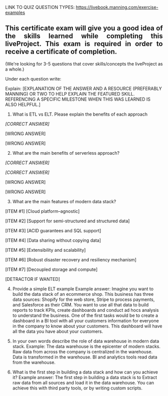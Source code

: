 
LINK TO QUIZ QUESTION TYPES: https://livebook.manning.com/exercise-examples

## <div style="text-align: justify"> This certificate exam will give you a good idea of the skills learned while completing this liveProject. This exam is required in order to receive a certificate of completion.</div>

(We're looking for 3-5 questions that cover skills/concepts the liveProject as a whole.)

Under each question write:

Explain: [EXPLANATION OF THE ANSWER AND A RESOURCE (PREFERABLY MANNING) OR TWO TO HELP EXPLAIN THE FEATURED SKILL. REFERENCING A SPECIFIC MILESTONE WHEN THIS WAS LEARNED IS ALSO HELPFUL.] 


1. What is ETL vs ELT. Please explain the benefits of each approach

_[CORRECT ANSWER]_

[WRONG ANSWER]

[WRONG ANSWER]



2. What are the main benefits of serverless approach?

_[CORRECT ANSWER]_

_[CORRECT ANSWER]_

[WRONG ANSWER]

[WRONG ANSWER]



3. What are the main features of modern data stack?

[ITEM #1]    [Cloud platform–agnostic]

[ITEM #2]    [Support for semi-structured and structured data]

[ITEM #3]    [ACID guarantees and SQL support]

[ITEM #4]    [Data sharing without copying data]

[ITEM #5]    [Extensibility and scalability]

[ITEM #6]    [Robust disaster recovery and resiliency mechanism]

[ITEM #7]    [Decoupled storage and compute]



[DETRACTOR IF WANTED]



4. Provide a simple ELT example
Example answer:
Imagine you want to build the data stack of an ecommerce shop. This business has three data sources: Shopify for the web store, Stripe to process payments, and Salesforce as their CRM. You want to use all that data to build reports to track KPIs, create dashboards and conduct ad hocs analysis to understand the business. One of the first tasks would be to create a dashboard in a BI tool with all your customers information for everyone in the company to know about your customers. This dashboard will have all the data you have about your customers.



5. In your own words describe the role of data warehouse in modern data stack.
Example:
The data warehouse is the epicenter of modern stacks. Raw data from across the company is centralized in the warehouse. Data is transformed in the warehouse. BI and analytics tools read data from the warehouse.


6. What is the first step in building a data stack and how can you achieve it?
Example answer:
The first step in building a data stack is to Extract raw data from all sources and load it in the data warehouse. You can achieve this with third party tools, or by writing custom scripts.
